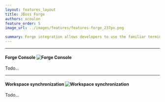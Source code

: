 ```yaml
---
layout: features_layout
title: JBoss Forge
authors: xcoulon
feature_order: 5
image_url: ../images/features/features-forge_237px.png

summary: Forge integration allows developers to use the familiar terminal or command line interface within an Integrated Development Environment (IDE) using the new dedicated Forge Console. While Forge executes the user commands, the project explorer refreshes for immediate visual feedback. The Forge integration brings you the best of the two worlds in a single place. 
---
```

* * *

#### Forge Console ![Forge Console](../../images/features/features-forge_237px.png)

Todo...

* * *

#### Workspace synchronization ![Workspace synchronization](../../images/features/features-forge_237px.png)

Todo...
